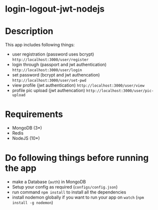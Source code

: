 # login-logout-jwt-nodejs

# Description
This app includes following things:
- user registration (password uses bcrypt) `http://localhost:3000/user/register`
- login through (passport and jwt authentication) `http://localhost:3000/user/login`
- set password (bcrypt and jwt authencation) `http://localhost:3000/user/set-pwd`
- view profile (jwt authentication) `http://localhost:3000/user/view`
- profile pic upload (jwt authencation) `http://localhost:3000/user/pic-upload`

# Requirements
- MongoDB (3*)
- Redis
- NodeJS (10*)

# Do following things before running the app
- make a Database (`auth`) in MongoDB
- Setup your config as required (`configs/config.json`)
- run command `npm install` to install all the dependencies
- install nodemon globally if you want to run your app on `watch` (`npm install -g nodemon`)

